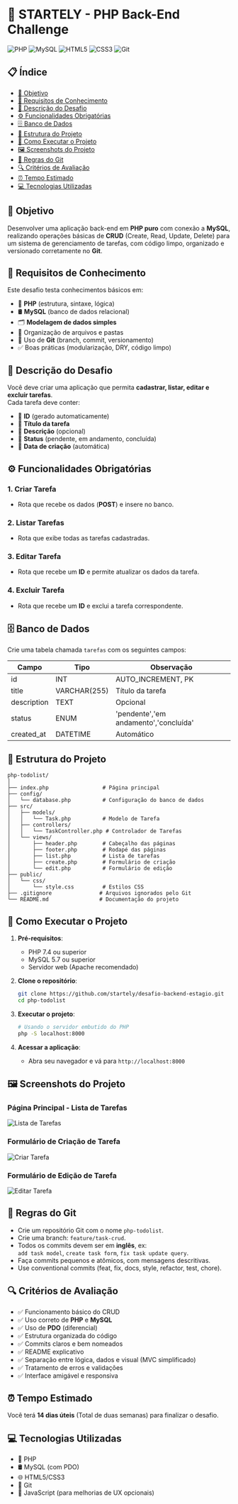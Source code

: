 # 🚀 STARTELY - PHP Back-End Challenge

![PHP](https://img.shields.io/badge/PHP-%23777BB4?style=for-the-badge&logo=php&logoColor=white) ![MySQL](https://img.shields.io/badge/MySQL-%2300f?style=for-the-badge&logo=mysql&logoColor=white) ![HTML5](https://img.shields.io/badge/HTML5-%23E34F26?style=for-the-badge&logo=html5&logoColor=white) ![CSS3](https://img.shields.io/badge/CSS3-%231572B6?style=for-the-badge&logo=css3&logoColor=white) ![Git](https://img.shields.io/badge/Git-%23F05032?style=for-the-badge&logo=git&logoColor=white)

## 📋 Índice
- [🎯 Objetivo](#-objetivo)
- [🧠 Requisitos de Conhecimento](#-requisitos-de-conhecimento)
- [📝 Descrição do Desafio](#-descrição-do-desafio)
- [⚙️ Funcionalidades Obrigatórias](#️-funcionalidades-obrigatórias)
- [🗄 Banco de Dados](#-banco-de-dados)
- [📂 Estrutura do Projeto](#-estrutura-do-projeto)
- [🚀 Como Executar o Projeto](#-como-executar-o-projeto)
- [🖼️ Screenshots do Projeto](#️-screenshots-do-projeto)
- [📝 Regras do Git](#-regras-do-git)
- [🔍 Critérios de Avaliação](#-critérios-de-avaliação)
- [⏰ Tempo Estimado](#-tempo-estimado)
- [💻 Tecnologias Utilizadas](#-tecnologias-utilizadas)

## 🎯 Objetivo
Desenvolver uma aplicação back-end em **PHP puro** com conexão a **MySQL**, realizando operações básicas de **CRUD** (Create, Read, Update, Delete) para um sistema de gerenciamento de tarefas, com código limpo, organizado e versionado corretamente no **Git**.

## 🧠 Requisitos de Conhecimento
Este desafio testa conhecimentos básicos em:

- 🐘 **PHP** (estrutura, sintaxe, lógica)  
- 🛢️ **MySQL** (banco de dados relacional)  
- 🗂️ **Modelagem de dados simples**  
- 📁 Organização de arquivos e pastas  
- 🌱 Uso de **Git** (branch, commit, versionamento)  
- ✅ Boas práticas (modularização, DRY, código limpo)

## 📝 Descrição do Desafio
Você deve criar uma aplicação que permita **cadastrar, listar, editar e excluir tarefas**.  
Cada tarefa deve conter:

- 🔹 **ID** (gerado automaticamente)  
- 🔹 **Título da tarefa**  
- 🔹 **Descrição** (opcional)  
- 🔹 **Status** (pendente, em andamento, concluída)  
- 🔹 **Data de criação** (automática)

## ⚙️ Funcionalidades Obrigatórias

### 1. Criar Tarefa
- Rota que recebe os dados (**POST**) e insere no banco.

### 2. Listar Tarefas
- Rota que exibe todas as tarefas cadastradas.

### 3. Editar Tarefa
- Rota que recebe um **ID** e permite atualizar os dados da tarefa.

### 4. Excluir Tarefa
- Rota que recebe um **ID** e exclui a tarefa correspondente.

## 🗄 Banco de Dados
Crie uma tabela chamada `tarefas` com os seguintes campos:

| Campo       | Tipo          | Observação                   |
|------------|--------------|------------------------------|
| id         | INT          | AUTO_INCREMENT, PK           |
| title      | VARCHAR(255) | Título da tarefa             |
| description| TEXT         | Opcional                     |
| status     | ENUM         | 'pendente','em andamento','concluída' |
| created_at | DATETIME     | Automático                   |

## 📂 Estrutura do Projeto

```
php-todolist/
│
├── index.php                 # Página principal
├── config/
│   └── database.php          # Configuração do banco de dados
├── src/
│   ├── models/
│   │   └── Task.php          # Modelo de Tarefa
│   ├── controllers/
│   │   └── TaskController.php # Controlador de Tarefas
│   └── views/
│       ├── header.php        # Cabeçalho das páginas
│       ├── footer.php        # Rodapé das páginas
│       ├── list.php          # Lista de tarefas
│       ├── create.php        # Formulário de criação
│       └── edit.php          # Formulário de edição
├── public/
│   └── css/
│       └── style.css         # Estilos CSS
├── .gitignore               # Arquivos ignorados pelo Git
└── README.md                # Documentação do projeto
```

## 🚀 Como Executar o Projeto

1. **Pré-requisitos**:
   - PHP 7.4 ou superior
   - MySQL 5.7 ou superior
   - Servidor web (Apache recomendado)

2. **Clone o repositório**:
   ```bash
   git clone https://github.com/startely/desafio-backend-estagio.git
   cd php-todolist
   ```
   
3. **Executar o projeto**:
   ```bash
   # Usando o servidor embutido do PHP
   php -S localhost:8000
   ```
   
4. **Acessar a aplicação**:
   - Abra seu navegador e vá para `http://localhost:8000`

## 🖼️ Screenshots do Projeto

### Página Principal - Lista de Tarefas
![Lista de Tarefas](./screenshots/list-tasks.png)

### Formulário de Criação de Tarefa
![Criar Tarefa](./screenshots/create-task.png)

### Formulário de Edição de Tarefa
![Editar Tarefa](./screenshots/edit-task.png)


## 📝 Regras do Git

- Crie um repositório Git com o nome `php-todolist`.  
- Crie uma branch: `feature/task-crud`.  
- Todos os commits devem ser em **inglês**, ex:  
  `add task model`, `create task form`, `fix task update query`.
- Faça commits pequenos e atômicos, com mensagens descritivas.
- Use conventional commits (feat, fix, docs, style, refactor, test, chore).

## 🔍 Critérios de Avaliação

- ✅ Funcionamento básico do CRUD  
- ✅ Uso correto de **PHP** e **MySQL**  
- ✅ Uso de **PDO** (diferencial)  
- ✅ Estrutura organizada do código  
- ✅ Commits claros e bem nomeados  
- ✅ README explicativo  
- ✅ Separação entre lógica, dados e visual (MVC simplificado)
- ✅ Tratamento de erros e validações
- ✅ Interface amigável e responsiva

## ⏰ Tempo Estimado
Você terá **14 dias úteis** (Total de duas semanas) para finalizar o desafio.

## 💻 Tecnologias Utilizadas

- 🐘 PHP  
- 🛢️ MySQL (com PDO)
- 🌐 HTML5/CSS3
- 🌱 Git
- 🎨 JavaScript (para melhorias de UX opcionais)

